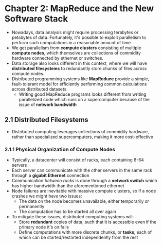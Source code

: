 # Chapter 2: MapReduce and the New Software Stack
- Nowadays, data analysis might require processing terabytes or petabytes of data. Fortunately, it's possible to exploit parallelism to perform such computations in a reasonable amount of time
- We get parallelism from **compute clusters** consisting of multiple **compute nodes**, which themselves are collections of commidity hardware connected by ethernet or switches.
- Data storage also looks different in this context, where we will have **distributed filesystems** to redundantly store chunks of files across compute nodes.
- Distributed programming systems like **MapReduce** provide a simple, fault-tolerant model for efficiently performing common calculations across distributed datasets.
  - Writing good MapReduce programs looks different from writing parallelized code which runs on a supercomputer because of the issue of **network bandwidth**

## 2.1 Distributed Filesystems
- Distributed computing leverages collections of commidity hardware, rather than specialized supercomputers, making it more cost-effective
  
### 2.1.1 Physical Organization of Compute Nodes
- Typically, a datacenter will consist of racks, each containing 8-64 servers
- Each server can communicate with the other servers in the same rack through a **gigabit Ethernet** connection
- Communication *between racks* is done through a **network switch** which has higher bandwidth than the aforementioned ethernet
- Node failures are inevitable with massive compute clusters, so if a node crashes we might have two issues:
  - The data on the node becomes unavailable, either temporarily or permanently
  - The computation has to be started all over again
- To mitigate these issues, distributed computing systems will:
  - Store **redundant** copies of data, such that it is accessible even if the primary node it's on fails
  - Define computations with more discrete chunks, or **tasks**, each of which can be started/restarted independently from the rest
